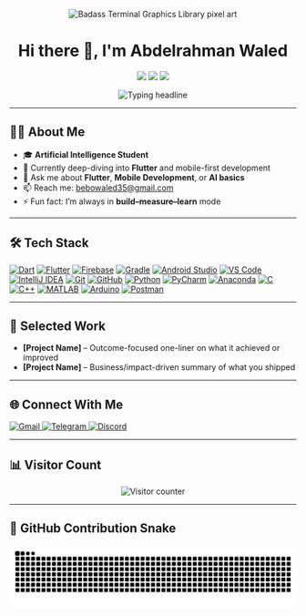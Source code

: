 <!-- README.md -->

<!-- Hero -->
<p align="center">
  <img src="./assets/hero.png" alt="Badass Terminal Graphics Library pixel art" width="720">
</p>

<h1 align="center">Hi there 👋, I'm Abdelrahman Waled</h1>

<p align="center">
  <a href="mailto:bebowaled35@gmail.com"><img src="https://img.shields.io/badge/Email-bebowaled35%40gmail.com-informational?logo=gmail"></a>
  <a href="https://t.me/abdowaled20011113"><img src="https://img.shields.io/badge/Telegram-@abdowaled20011113-2CA5E0?logo=telegram"></a>
  <a href="https://github.com/AbdelrahmanWaled"><img src="https://img.shields.io/badge/GitHub-AbdelrahmanWaled-181717?logo=github"></a>
</p>

<p align="center">
  <img 
    src="https://readme-typing-svg.herokuapp.com?color=%2336BCF7&size=24&center=true&vCenter=true&width=600&height=45&lines=Mobile+Applications+Developer;AI+Student;Flutter+Enthusiast" 
    alt="Typing headline"
  >
</p>

---

## 👨‍💻 About Me
- 🎓 **Artificial Intelligence Student**
- 🚀 Currently deep-diving into **Flutter** and mobile-first development
- 💬 Ask me about **Flutter**, **Mobile Development**, or **AI basics**
- 📫 Reach me: [bebowaled35@gmail.com](mailto:bebowaled35@gmail.com)
- ⚡ Fun fact: I’m always in **build–measure–learn** mode

---

## 🛠️ Tech Stack

<p align="left">
  <a href="https://dart.dev/"><img src="https://skillicons.dev/icons?i=dart&theme=dark" width="36" alt="Dart" /></a>
  <a href="https://flutter.dev/"><img src="https://skillicons.dev/icons?i=flutter&theme=dark" width="36" alt="Flutter" /></a>
  <a href="https://firebase.google.com/"><img src="https://skillicons.dev/icons?i=firebase&theme=dark" width="36" alt="Firebase" /></a>
  <a href="https://gradle.org/"><img src="https://skillicons.dev/icons?i=gradle&theme=dark" width="36" alt="Gradle" /></a>
  <a href="https://developer.android.com/studio"><img src="https://skillicons.dev/icons?i=androidstudio&theme=dark" width="36" alt="Android Studio" /></a>
  <a href="https://code.visualstudio.com/"><img src="https://skillicons.dev/icons?i=vscode&theme=dark" width="36" alt="VS Code" /></a>
  <a href="https://www.jetbrains.com/idea/"><img src="https://skillicons.dev/icons?i=idea&theme=dark" width="36" alt="IntelliJ IDEA" /></a>
  <a href="https://git-scm.com/"><img src="https://skillicons.dev/icons?i=git&theme=dark" width="36" alt="Git" /></a>
  <a href="https://github.com/"><img src="https://skillicons.dev/icons?i=github&theme=dark" width="36" alt="GitHub" /></a>
  <a href="https://www.python.org/"><img src="https://skillicons.dev/icons?i=python&theme=dark" width="36" alt="Python" /></a>
  <a href="https://www.jetbrains.com/pycharm/"><img src="https://skillicons.dev/icons?i=pycharm&theme=dark" width="36" alt="PyCharm" /></a>
  <a href="https://www.anaconda.com/"><img src="https://skillicons.dev/icons?i=anaconda&theme=dark" width="36" alt="Anaconda" /></a>
  <a href="https://www.cprogramming.com/"><img src="https://skillicons.dev/icons?i=c&theme=dark" width="36" alt="C" /></a>
  <a href="https://isocpp.org/"><img src="https://skillicons.dev/icons?i=cpp&theme=dark" width="36" alt="C++" /></a>
  <a href="https://www.mathworks.com/products/matlab.html"><img src="https://skillicons.dev/icons?i=matlab&theme=dark" width="36" alt="MATLAB" /></a>
  <a href="https://www.arduino.cc/"><img src="https://skillicons.dev/icons?i=arduino&theme=dark" width="36" alt="Arduino" /></a>
  <a href="https://www.postman.com/"><img src="https://skillicons.dev/icons?i=postman&theme=dark" width="36" alt="Postman" /></a>
</p>

---

## 📌 Selected Work
<!-- Replace with your projects -->
- **[Project Name]** – Outcome-focused one-liner on what it achieved or improved  
- **[Project Name]** – Business/impact-driven summary of what you shipped

---

## 🌐 Connect With Me

<p align="left">
  <a href="mailto:bebowaled35@gmail.com" target="_blank">
    <img src="https://skillicons.dev/icons?i=gmail&theme=dark" width="36" alt="Gmail" />
  </a>
  <a href="https://t.me/abdowaled20011113" target="_blank">
    <img src="https://upload.wikimedia.org/wikipedia/commons/8/82/Telegram_logo.svg" width="36" alt="Telegram" />
  </a>
  <a href="https://discord.gg/your-invite" target="_blank">
    <img src="https://skillicons.dev/icons?i=discord&theme=dark" width="36" alt="Discord" />
  </a>
</p>

---

## 📊 Visitor Count
<p align="center">
  <img src="https://profile-counter.glitch.me/AbdelrahmanWaled/count.svg" alt="Visitor counter">
</p>

---

## 🐍 GitHub Contribution Snake

<picture>
  <source media="(prefers-color-scheme: dark)" srcset="https://raw.githubusercontent.com/huiishan99/huiishan99/output/github-contribution-grid-snake-dark.svg" />
  <source media="(prefers-color-scheme: light)" srcset="https://raw.githubusercontent.com/huiishan99/huiishan99/output/github-contribution-grid-snake.svg" />
  <img alt="GitHub Contribution Snake" src="https://raw.githubusercontent.com/huiishan99/huiishan99/output/github-contribution-grid-snake.svg" />
</picture>
